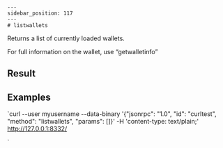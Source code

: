 
    ---
    sidebar_position: 117
    ---
    # listwallets

Returns a list of currently loaded wallets.

For full information on the wallet, use “getwalletinfo”

## Result

## Examples

`curl --user myusername --data-binary '{"jsonrpc": "1.0", "id": "curltest", "method": "listwallets", "params": []}' -H 'content-type: text/plain;' http://127.0.0.1:8332/

`